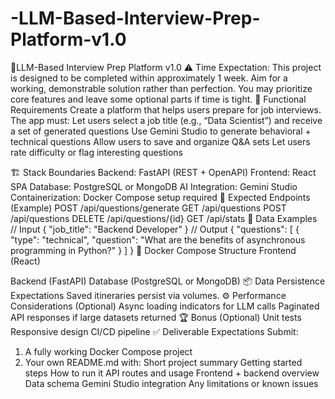 # -LLM-Based-Interview-Prep-Platform-v1.0

📌LLM-Based Interview Prep Platform v1.0
⚠️ Time Expectation: This project is designed to be completed within approximately 1 week.
Aim for a working, demonstrable solution rather than perfection. You may prioritize core features and leave
some optional parts if time is tight.
🧩 Functional Requirements
Create a platform that helps users prepare for job interviews. The app must:
Let users select a job title (e.g., “Data Scientist”) and receive a set of generated questions
Use Gemini Studio to generate behavioral + technical questions
Allow users to save and organize Q&A sets
Let users rate difficulty or flag interesting questions

🏗 Stack Boundaries
Backend: FastAPI (REST + OpenAPI)
Frontend: React SPA
Database: PostgreSQL or MongoDB
AI Integration: Gemini Studio
Containerization: Docker Compose setup required
🔌 Expected Endpoints (Example)
POST /api/questions/generate
GET /api/questions
POST /api/questions
DELETE /api/questions/{id}
GET /api/stats
🧾 Data Examples
// Input
{ "job_title": "Backend Developer" }
// Output
{
"questions": [
{
"type": "technical",
"question": "What are the benefits of asynchronous programming in Python?"
}
]
}
🐳 Docker Compose Structure
Frontend (React)

Backend (FastAPI)
Database (PostgreSQL or MongoDB)
📦 Data Persistence Expectations
Saved itineraries persist via volumes.
⚙️ Performance Considerations (Optional)
Async loading indicators for LLM calls
Paginated API responses if large datasets returned
🏆 Bonus (Optional)
Unit tests
Responsive design
CI/CD pipeline
✅ Deliverable Expectations
Submit:
1. A fully working Docker Compose project
2. Your own README.md with:
Short project summary
Getting started steps
How to run it
API routes and usage
Frontend + backend overview
Data schema
Gemini Studio integration
Any limitations or known issues
